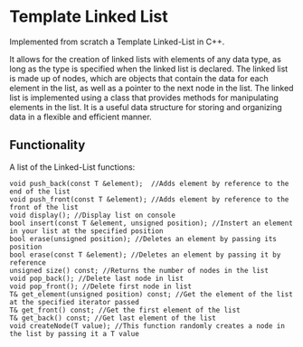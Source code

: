# Template Linked List
Implemented from scratch a Template Linked-List in C++. 

It allows for the creation of linked lists with elements of any data type, as long as the type is specified when the linked list is declared. The linked list is made up of nodes, which are objects that contain the data for each element in the list, as well as a pointer to the next node in the list. The linked list is implemented using a class that provides methods for manipulating elements in the list. It is a useful data structure for storing and organizing data in a flexible and efficient manner.

## Functionality
A list of the Linked-List functions:


	void push_back(const T &element);  //Adds element by reference to the end of the list
	void push_front(const T &element); //Adds element by reference to the front of the list
	void display(); //Display list on console
	bool insert(const T &element, unsigned position); //Instert an element in your list at the specified position
	bool erase(unsigned position); //Deletes an element by passing its position
	bool erase(const T &element); //Deletes an element by passing it by reference
	unsigned size() const; //Returns the number of nodes in the list
	void pop_back(); //Delete last node in list
	void pop_front(); //Delete first node in list
	T& get_element(unsigned position) const; //Get the element of the list at the specified iterator passed
	T& get_front() const; //Get the first element of the list
	T& get_back() const; //Get last element of the list
	void createNode(T value); //This function randomly creates a node in the list by passing it a T value
